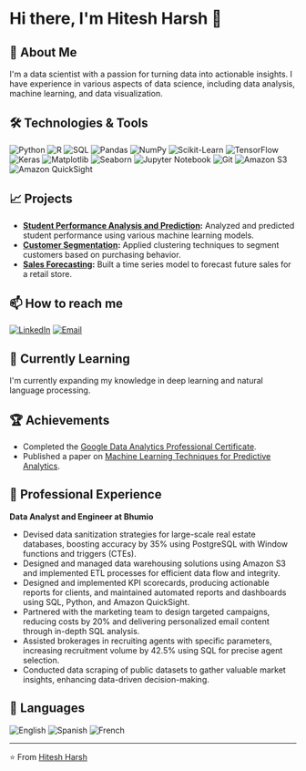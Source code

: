 # Hi there, I'm Hitesh Harsh 👋

## 🚀 About Me
I'm a data scientist with a passion for turning data into actionable insights. I have experience in various aspects of data science, including data analysis, machine learning, and data visualization.

## 🛠️ Technologies & Tools
![Python](https://img.shields.io/badge/-Python-3776AB?logo=python&logoColor=white)
![R](https://img.shields.io/badge/-R-276DC3?logo=r&logoColor=white)
![SQL](https://img.shields.io/badge/-SQL-4479A1?logo=postgresql&logoColor=white)
![Pandas](https://img.shields.io/badge/-Pandas-150458?logo=pandas&logoColor=white)
![NumPy](https://img.shields.io/badge/-NumPy-013243?logo=numpy&logoColor=white)
![Scikit-Learn](https://img.shields.io/badge/-Scikit--Learn-F7931E?logo=scikit-learn&logoColor=white)
![TensorFlow](https://img.shields.io/badge/-TensorFlow-FF6F00?logo=tensorflow&logoColor=white)
![Keras](https://img.shields.io/badge/-Keras-D00000?logo=keras&logoColor=white)
![Matplotlib](https://img.shields.io/badge/-Matplotlib-013243?logo=matplotlib&logoColor=white)
![Seaborn](https://img.shields.io/badge/-Seaborn-3776AB?logo=python&logoColor=white)
![Jupyter Notebook](https://img.shields.io/badge/-Jupyter-FA0F00?logo=jupyter&logoColor=white)
![Git](https://img.shields.io/badge/-Git-F05032?logo=git&logoColor=white)
![Amazon S3](https://img.shields.io/badge/-Amazon%20S3-569A31?logo=amazon-s3&logoColor=white)
![Amazon QuickSight](https://img.shields.io/badge/-Amazon%20QuickSight-FF9900?logo=amazon-quicksight&logoColor=white)

## 📈 Projects
- **[Student Performance Analysis and Prediction](https://github.com/yourusername/student-performance-analysis):** Analyzed and predicted student performance using various machine learning models.
- **[Customer Segmentation](https://github.com/yourusername/customer-segmentation):** Applied clustering techniques to segment customers based on purchasing behavior.
- **[Sales Forecasting](https://github.com/yourusername/sales-forecasting):** Built a time series model to forecast future sales for a retail store.

## 📫 How to reach me
[![LinkedIn](https://img.shields.io/badge/LinkedIn-0077B5?logo=linkedin&logoColor=white)](https://linkedin.com/in/yourusername)
[![Email](https://img.shields.io/badge/Email-D14836?logo=gmail&logoColor=white)](mailto:youremail@gmail.com)

## 🌱 Currently Learning
I'm currently expanding my knowledge in deep learning and natural language processing.

## 🏆 Achievements
- Completed the [Google Data Analytics Professional Certificate](https://www.coursera.org/professional-certificates/google-data-analytics).
- Published a paper on [Machine Learning Techniques for Predictive Analytics](https://linktopaper.com).

## 💼 Professional Experience

**Data Analyst and Engineer at Bhumio**
- Devised data sanitization strategies for large-scale real estate databases, boosting accuracy by 35% using PostgreSQL with Window functions and triggers (CTEs).
- Designed and managed data warehousing solutions using Amazon S3 and implemented ETL processes for efficient data flow and integrity.
- Designed and implemented KPI scorecards, producing actionable reports for clients, and maintained automated reports and dashboards using SQL, Python, and Amazon QuickSight.
- Partnered with the marketing team to design targeted campaigns, reducing costs by 20% and delivering personalized email content through in-depth SQL analysis.
- Assisted brokerages in recruiting agents with specific parameters, increasing recruitment volume by 42.5% using SQL for precise agent selection.
- Conducted data scraping of public datasets to gather valuable market insights, enhancing data-driven decision-making.

## 💬 Languages
![English](https://img.shields.io/badge/English-fluent-brightgreen)
![Spanish](https://img.shields.io/badge/Spanish-conversational-yellow)
![French](https://img.shields.io/badge/French-basic-red)

---
⭐️ From [Hitesh Harsh](https://github.com/yourusername)

